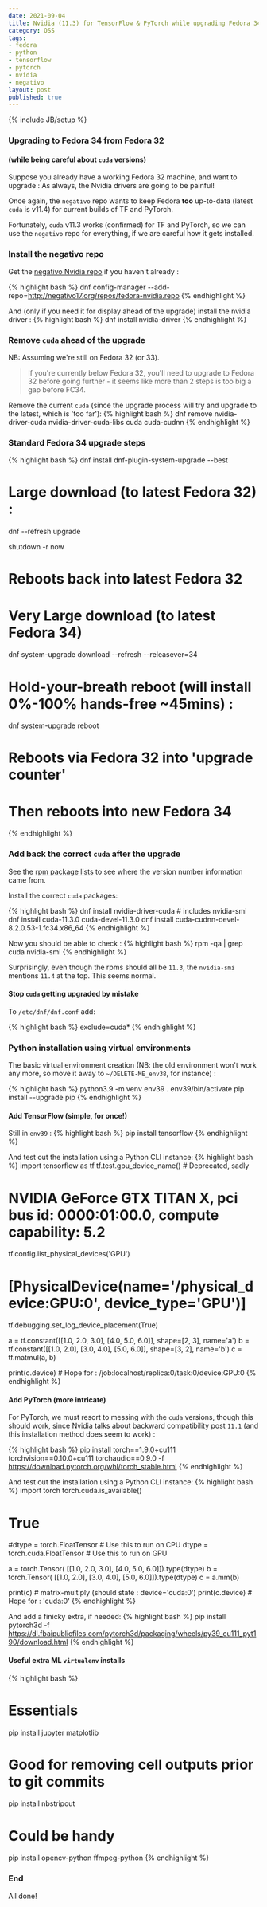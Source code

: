 ```yaml
---
date: 2021-09-04
title: Nvidia (11.3) for TensorFlow & PyTorch while upgrading Fedora 34
category: OSS
tags:
- fedora
- python
- tensorflow
- pytorch
- nvidia
- negativo
layout: post
published: true
---
```

{% include JB/setup %}

### Upgrading to Fedora 34 from Fedora 32
####  (while being careful about `cuda` versions)

Suppose you already have a working Fedora 32 machine, and want to upgrade : 
As always, the Nvidia drivers are going to be painful!

Once again, the `negativo` repo wants to keep Fedora __too__ up-to-data 
(latest `cuda` is v11.4) for current builds of TF and PyTorch.

Fortunately, `cuda` v11.3 works (confirmed) for TF and PyTorch, 
so we can use the `negativo` repo for everything, if we are careful how it gets installed.


### Install the negativo repo

Get the [negativo Nvidia repo](http://negativo17.org/nvidia-driver/) if you haven't already :

{% highlight bash %}
dnf config-manager --add-repo=http://negativo17.org/repos/fedora-nvidia.repo
{% endhighlight %}

And (only if you need it for display ahead of the upgrade) install the nvidia driver : 
{% highlight bash %}
dnf install nvidia-driver
{% endhighlight %}


### Remove `cuda` ahead of the upgrade

NB:  Assuming we're still on Fedora 32 (or 33).

>   If you're currently below Fedora 32, you'll need to upgrade to Fedora 32 before going further - 
>   it seems like more than 2 steps is too big a gap before FC34.

Remove the current `cuda` (since the upgrade process will try and upgrade to the latest, which is 'too far'):
{% highlight bash %}
dnf remove nvidia-driver-cuda nvidia-driver-cuda-libs cuda cuda-cudnn
{% endhighlight %}


### Standard Fedora 34 upgrade steps

{% highlight bash %}
dnf install dnf-plugin-system-upgrade --best 

# Large download (to latest Fedora 32) : 
dnf --refresh upgrade 

shutdown -r now
# Reboots back into latest Fedora 32

# Very Large download (to latest Fedora 34)
dnf system-upgrade download --refresh --releasever=34  

# Hold-your-breath reboot (will install 0%-100% hands-free ~45mins) :
dnf system-upgrade reboot

# Reboots via Fedora 32 into 'upgrade counter'
# Then reboots into new Fedora 34
{% endhighlight %}


### Add back the correct `cuda` after the upgrade

See the [rpm package lists](https://negativo17.org/repos/multimedia/fedora-34/x86_64/) 
to see where the version number information came from.

Install the correct `cuda` packages:

{% highlight bash %}
dnf install nvidia-driver-cuda  # includes nvidia-smi
dnf install cuda-11.3.0 cuda-devel-11.3.0
dnf install cuda-cudnn-devel-8.2.0.53-1.fc34.x86_64
{% endhighlight %}

Now you should be able to check :
{% highlight bash %}
rpm -qa | grep cuda
nvidia-smi
{% endhighlight %}

Surprisingly, even though the rpms should all be `11.3`, the `nvidia-smi` mentions `11.4` at the top.  This seems normal.


#### Stop `cuda` getting upgraded by mistake

To `/etc/dnf/dnf.conf` add:

{% highlight bash %}
exclude=cuda*
{% endhighlight %}



### Python installation using virtual environments

The basic virtual environment creation (NB: the old environment won't work any more, 
so move it away to `~/DELETE-ME_env38`, for instance) :

{% highlight bash %}
python3.9 -m venv env39
. env39/bin/activate
pip install --upgrade pip
{% endhighlight %}


#### Add TensorFlow (simple, for once!)

Still in `env39` : 
{% highlight bash %}
pip install tensorflow
{% endhighlight %}

And test out the installation using a Python CLI instance:
{% highlight bash %}
import tensorflow as tf
tf.test.gpu_device_name() # Deprecated, sadly
#  NVIDIA GeForce GTX TITAN X, pci bus id: 0000:01:00.0, compute capability: 5.2

tf.config.list_physical_devices('GPU')
#  [PhysicalDevice(name='/physical_device:GPU:0', device_type='GPU')]

tf.debugging.set_log_device_placement(True)

a = tf.constant([[1.0, 2.0, 3.0], [4.0, 5.0, 6.0]], shape=[2, 3], name='a')
b = tf.constant([[1.0, 2.0], [3.0, 4.0], [5.0, 6.0]], shape=[3, 2], name='b')
c = tf.matmul(a, b)

print(c.device)  # Hope for : /job:localhost/replica:0/task:0/device:GPU:0
{% endhighlight %}


#### Add PyTorch (more intricate)

For PyTorch, we must resort to messing with the `cuda` versions, 
though this should work, since Nvidia talks about backward compatibility post `11.1`
(and this installation method does seem to work) :

{% highlight bash %}
pip install torch==1.9.0+cu111 torchvision==0.10.0+cu111 torchaudio==0.9.0 -f https://download.pytorch.org/whl/torch_stable.html
{% endhighlight %}

And test out the installation using a Python CLI instance:
{% highlight bash %}
import torch
torch.cuda.is_available()
#  True

#dtype = torch.FloatTensor  # Use this to run on CPU
dtype = torch.cuda.FloatTensor # Use this to run on GPU

a = torch.Tensor( [[1.0, 2.0, 3.0], [4.0, 5.0, 6.0]]).type(dtype)
b = torch.Tensor( [[1.0, 2.0], [3.0, 4.0], [5.0, 6.0]]).type(dtype)
c = a.mm(b)

print(c)  # matrix-multiply (should state : device='cuda:0')
print(c.device)  # Hope for : 'cuda:0'
{% endhighlight %}


And add a finicky extra, if needed:
{% highlight bash %}
pip install pytorch3d -f https://dl.fbaipublicfiles.com/pytorch3d/packaging/wheels/py39_cu111_pyt190/download.html
{% endhighlight %}


#### Useful extra ML `virtualenv` installs 

{% highlight bash %}
# Essentials
pip install jupyter matplotlib 

# Good for removing cell outputs prior to git commits
pip install nbstripout 

# Could be handy
pip install opencv-python ffmpeg-python
{% endhighlight %}



### End

All done!

